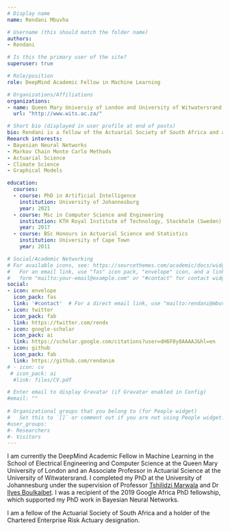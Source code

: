 ```yaml
---
# Display name
name: Rendani Mbuvha

# Username (this should match the folder name)
authors:
- Rendani

# Is this the primary user of the site?
superuser: true

# Role/position
role: DeepMind Academic Fellow in Machine Learning

# Organizations/Affiliations
organizations:
- name: Queen Mary Universiy of London and University of Witwatersrand 
  url: "http://www.wits.ac.za/"

# Short bio (displayed in user profile at end of posts)
bio: Rendani is a fellow of the Actuarial Society of South Africa and a Chartered Enterprise Risk Actuary. He holds a Bsc Honours in Actuarial Science from the University of Cape Town and an Msc in Machine Learning from KTH, Royal Institute of Technology in Sweden. 
Reearch interests:
- Bayesian Neural Networks
- Markov Chain Monte Carlo Methods
- Actuarial Science
- Climate Science
- Graphical Models

education:
  courses:
  - course: PhD in Artificial Intelligence
    institution: University of Johannesburg
    year: 2021
  - course: Msc in Computer Science and Engineering
    institution: KTH Royal Institute of Technology, Stockholm (Sweden)
    year: 2017
  - course: BSc Honours in Actuarial Science and Statistics
    institution: University of Cape Town
    year: 2011

# Social/Academic Networking
# For available icons, see: https://sourcethemes.com/academic/docs/widgets/#icons
#   For an email link, use "fas" icon pack, "envelope" icon, and a link in the
#   form "mailto:your-email@example.com" or "#contact" for contact widget.
social:
- icon: envelope
  icon_pack: fas
  link: '#contact'  # For a direct email link, use "mailto:rendani@mbuvha.com".
- icon: twitter
  icon_pack: fab
  link: https://twitter.com/rendx
- icon: google-scholar
  icon_pack: ai
  link: https://scholar.google.com/citations?user=dH6F0y8AAAAJ&hl=en
- icon: github
  icon_pack: fab
  link: https://github.com/rendanim
# - icon: cv
 # icon_pack: ai
  #link: files/CV.pdf

# Enter email to display Gravatar (if Gravatar enabled in Config)
#email: ""
  
# Organizational groups that you belong to (for People widget)
#   Set this to `[]` or comment out if you are not using People widget.  
#user_groups:
#- Researchers
#- Visitors
---
```

I am currently the DeepMind Academic Fellow in Machine Learning in the School of Electrical Engineering and Computer Science at the Queen Mary University of London and an Associate Professor in Actuarial Science at the University of Witwatersrand. I completed my PhD at the University of Johannesburg under the supervision of Professor [Tshilidzi Marwala](https://en.wikipedia.org/wiki/Tshilidzi_Marwala) and Dr [Ilyes Boulkaibet](https://scholar.google.co.za/citations?user=Syy1V1AAAAAJ&hl=en). I was a recipient of the 2019 Google Africa PhD fellowship, which supported my PhD work in Bayesian Neural Networks. 

I am a fellow of the Actuarial Society of South Africa and a holder of the Chartered Enterprise Risk Actuary designation.
